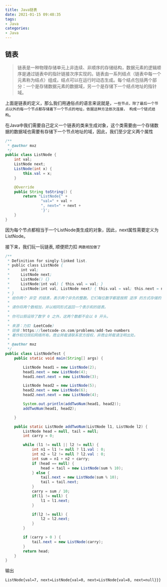 ```yaml
---
title: Java链表
date: 2021-01-15 09:48:35
tags:
- Java
categories: 
- Java
---
```

## 链表
>链表是一种物理存储单元上非连续、非顺序的存储结构，数据元素的逻辑顺序是通过链表中的指针链接次序实现的。链表由一系列结点（链表中每一个元素称为结点）组成，结点可以在运行时动态生成。每个结点包括两个部分：一个是存储数据元素的数据域，另一个是存储下一个结点地址的指针域。 

上面是链表的定义，那么我们用通俗点的语言来说就是，`一些节点，除了最后一个节点以外的每一个节点都存储着下一个节点的地址，依据这种方法依次连接， 构成一个链式结构`。

在Java中我们需要自己定义一个链表的类来生成对象，这个类需要由一个存储数据的数据域也需要有存储下一个节点地址的域，因此，我们至少定义两个属性
```java
/**
 * @author mxz
 */
public class ListNode {
    int val;
    ListNode next;
    ListNode(int x) {
        this.val = x;
    }

    @Override
    public String toString() {
        return "ListNode{" +
                "val=" + val +
                ", next=" + next +
                '}';
    }
}

```

因为每个节点都相当于一个ListNode类生成的对象，因此，next属性需要定义为ListNode。

接下来，我们玩一玩链表, 顺便把力扣 `两数相加做了`

```java
/**
 * Definition for singly-linked list.
 * public class ListNode {
 *     int val;
 *     ListNode next;
 *     ListNode() {}
 *     ListNode(int val) { this.val = val; }
 *     ListNode(int val, ListNode next) { this.val = val; this.next = next; }
 * }
 * 给你两个 非空 的链表，表示两个非负的整数。它们每位数字都是按照 逆序 的方式存储的，并且每个节点只能存储 一位 数字。
 *
 * 请你将两个数相加，并以相同形式返回一个表示和的链表。
 *
 * 你可以假设除了数字 0 之外，这两个数都不会以 0 开头。
 *
 * 来源：力扣（LeetCode）
 * 链接：https://leetcode-cn.com/problems/add-two-numbers
 * 著作权归领扣网络所有。商业转载请联系官方授权，非商业转载请注明出处。
 *
 * @author mxz
 */
public class ListNodeTest {
    public static void main(String[] args) {

        ListNode head1 = new ListNode(2);
        head1.next = new ListNode(4);
        head1.next.next = new ListNode(3);

        ListNode head2 = new ListNode(5);
        head2.next = new ListNode(6);
        head2.next.next = new ListNode(4);

        System.out.println(addTwoNum(head1, head2));
        addTwoNum(head1, head2);

    }

    public static ListNode addTwoNum(ListNode l1, ListNode l2) {
        ListNode head = null, tail = null;
        int carry = 0;

        while (l1 != null || l2 != null) {
            int n1 = l1 != null ? l1.val : 0;
            int n2 = l2 != null ? l2.val : 0;
            int sum = n1 + n2 + carry;
            if (head == null) {
                head = tail = new ListNode(sum % 10);
            } else {
                tail.next = new ListNode(sum % 10);
                tail = tail.next;
            }
            carry = sum / 10;
            if(l1 != null) {
                l1 = l1.next;
            }

            if(l2 != null) {
                l2 = l2.next;
            }
        }

        if (carry > 0 ) {
            tail.next = new ListNode(carry);
        }
        return head;
    }
}
```

输出
```bash
ListNode{val=7, next=ListNode{val=0, next=ListNode{val=8, next=null}}}
```